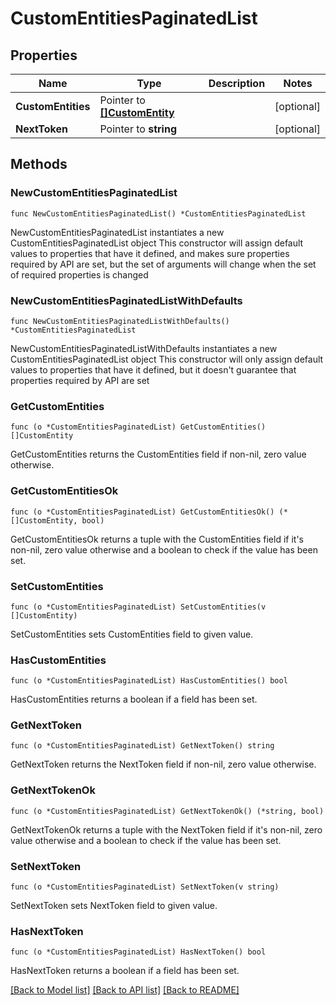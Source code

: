 # CustomEntitiesPaginatedList

## Properties

Name | Type | Description | Notes
------------ | ------------- | ------------- | -------------
**CustomEntities** | Pointer to [**[]CustomEntity**](CustomEntity.md) |  | [optional] 
**NextToken** | Pointer to **string** |  | [optional] 

## Methods

### NewCustomEntitiesPaginatedList

`func NewCustomEntitiesPaginatedList() *CustomEntitiesPaginatedList`

NewCustomEntitiesPaginatedList instantiates a new CustomEntitiesPaginatedList object
This constructor will assign default values to properties that have it defined,
and makes sure properties required by API are set, but the set of arguments
will change when the set of required properties is changed

### NewCustomEntitiesPaginatedListWithDefaults

`func NewCustomEntitiesPaginatedListWithDefaults() *CustomEntitiesPaginatedList`

NewCustomEntitiesPaginatedListWithDefaults instantiates a new CustomEntitiesPaginatedList object
This constructor will only assign default values to properties that have it defined,
but it doesn't guarantee that properties required by API are set

### GetCustomEntities

`func (o *CustomEntitiesPaginatedList) GetCustomEntities() []CustomEntity`

GetCustomEntities returns the CustomEntities field if non-nil, zero value otherwise.

### GetCustomEntitiesOk

`func (o *CustomEntitiesPaginatedList) GetCustomEntitiesOk() (*[]CustomEntity, bool)`

GetCustomEntitiesOk returns a tuple with the CustomEntities field if it's non-nil, zero value otherwise
and a boolean to check if the value has been set.

### SetCustomEntities

`func (o *CustomEntitiesPaginatedList) SetCustomEntities(v []CustomEntity)`

SetCustomEntities sets CustomEntities field to given value.

### HasCustomEntities

`func (o *CustomEntitiesPaginatedList) HasCustomEntities() bool`

HasCustomEntities returns a boolean if a field has been set.

### GetNextToken

`func (o *CustomEntitiesPaginatedList) GetNextToken() string`

GetNextToken returns the NextToken field if non-nil, zero value otherwise.

### GetNextTokenOk

`func (o *CustomEntitiesPaginatedList) GetNextTokenOk() (*string, bool)`

GetNextTokenOk returns a tuple with the NextToken field if it's non-nil, zero value otherwise
and a boolean to check if the value has been set.

### SetNextToken

`func (o *CustomEntitiesPaginatedList) SetNextToken(v string)`

SetNextToken sets NextToken field to given value.

### HasNextToken

`func (o *CustomEntitiesPaginatedList) HasNextToken() bool`

HasNextToken returns a boolean if a field has been set.


[[Back to Model list]](../README.md#documentation-for-models) [[Back to API list]](../README.md#documentation-for-api-endpoints) [[Back to README]](../README.md)


